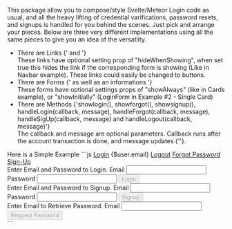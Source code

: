 <p>
  This package allow you to compose/style Svelte/Meteor Login code as usual, and
  all the heavy lifting of credential varifications, password resets, and
  signups is handled for you behind the scenes. Just pick and arrange your
  pieces. Below are three very different implementations using all the same
  pieces to give you an idea of the versatlity.
</p>
<ul>
  <li>
    There are Links {'<LoginLink /> <LogoutLink /> <SignUpLink/> and <ForgotLink/>'}
    <br />
    These links have optional setting prop of "hideWhenShowing", when set true
    this hides the link if the corresponding form is showing (Like in Navbar
    example). These links could easily be changed to buttons.
  </li>
  <li>
    There are Forms {'<LoginForm /> <SignUpForm /> <ForgotForm> as well as an informations <Message />'}
    <br />
    These forms have optional settings props of "showAlways" (like in Cards
    example), or "showInitially" (LoginForm in Example #2 - Single Card)
  </li>
  <li>
    There are Methods {'showlogin(), showforgot(), showsignup(), handleLogin(callback, message), handleForgot(callback, message), handleSigUp(callback, message) and handleLogout(callback, message)'}
    <br />
    The callback and message are optional parameters. Callback runs after the
    account transaction is done, and message updates {'<Message />'}.
  </li>
</ul>
Here is a Simple Example
```js
<LoginLink>
  <a href="#0" on:click={showlogin}>Login</a>
</LoginLink>
<LogoutLink>
  {$user.email}
  <a href="#0" on:click={handleLogout}>Logout</a>
</LogoutLink>
<ForgotLink>
  <a href="#0" on:click={showforgot}>Forgot Password</a>
</ForgotLink>
<SignUpLink>
  <a href="#0" on:click={showsignup}>Sign-Up</a>
</SignUpLink>
<LoginForm showInitially="true">
  <div>
    <span class="status">Enter Email and Password to Login.</span>
    <span>Email</span>
    <input type="email" bind:value={$user.email} />
    <span>Password</span>
    <input type="password" bind:value={$user.password} />
    <button on:click={handleLogin} disabled={!$user.email || !$user.password}>
      Login
    </button>
  </div>
</LoginForm>

<SignupForm>
  <div>
    <span>Enter Email and Password to Signup.</span>
    <span>Email</span>
    <input type="email" bind:value={$user.email} />
    <span>Password</span>
    <input type="password" bind:value={$user.password} />
    <button
      on:click={handleSignup}
      disabled={!$user.email || !$user.password}>
      Signup
    </button>
  </div>
</SignupForm>

<ForgotForm>
  <div>
    <span>Enter Email to Retrieve Password.</span>
    <span>Email</span>
    <input type="email" bind:value={$user.email} />
    <button on:click={handleForgot} disabled={!$user.email}>
      Request Password
    </button>
  </div>
</ForgotForm>
```
